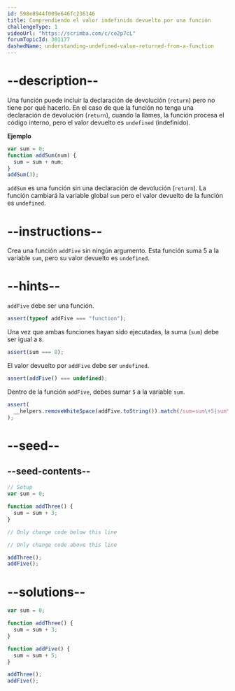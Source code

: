 ```yaml
---
id: 598e8944f009e646fc236146
title: Comprendiendo el valor indefinido devuelto por una función
challengeType: 1
videoUrl: "https://scrimba.com/c/ce2p7cL"
forumTopicId: 301177
dashedName: understanding-undefined-value-returned-from-a-function
---
```


# --description--

Una función puede incluir la declaración de devolución (`return`) pero no tiene por qué hacerlo. En el caso de que la función no tenga una declaración de devolución (`return`), cuando la llames, la función procesa el código interno, pero el valor devuelto es `undefined` (indefinido).

**Ejemplo**

```js
var sum = 0;
function addSum(num) {
  sum = sum + num;
}
addSum(3);
```

`addSum` es una función sin una declaración de devolución (`return`). La función cambiará la variable global `sum` pero el valor devuelto de la función es `undefined`.

# --instructions--

Crea una función `addFive` sin ningún argumento. Esta función suma 5 a la variable `sum`, pero su valor devuelto es `undefined`.

# --hints--

`addFive` debe ser una función.

```js
assert(typeof addFive === "function");
```

Una vez que ambas funciones hayan sido ejecutadas, la suma (`sum`) debe ser igual a `8`.

```js
assert(sum === 8);
```

El valor devuelto por `addFive` debe ser `undefined`.

```js
assert(addFive() === undefined);
```

Dentro de la función `addFive`, debes sumar `5` a la variable `sum`.

```js
assert(
  __helpers.removeWhiteSpace(addFive.toString()).match(/sum=sum\+5|sum\+=5/)
);
```

# --seed--

## --seed-contents--

```js
// Setup
var sum = 0;

function addThree() {
  sum = sum + 3;
}

// Only change code below this line

// Only change code above this line

addThree();
addFive();
```

# --solutions--

```js
var sum = 0;

function addThree() {
  sum = sum + 3;
}

function addFive() {
  sum = sum + 5;
}

addThree();
addFive();
```
